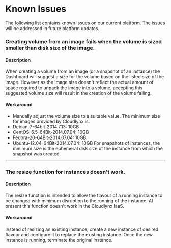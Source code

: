 # Known Issues
The following list contains known issues on our current platform. The issues will be addressed in future platform updates.

### Creating volume from an image fails when the volume is sized smaller than disk size of the image. 
#### Description
When creating a volume from an image (or a snapshot of an instance) the Dashboard will suggest a size for the volume based on the listed size of the image.
However as the image size doesn't reflect the actual amount of space required to unpack the image into a volume, accepting this suggested volume size will result in the creation of the volume failing. 
#### Workaround
- Manually adjust the volume size to a suitable value.
The minimum size for images provided by Cloudlynx is:
- Debian-7-64bit-2014.7.13: 10GB
- CentOS-6.5-64Bit-2014.07.04: 10GB
- Fedora-20-64Bit-2014.07.04: 10GB
- Ubuntu-12.04-64Bit-2014.07.04: 10GB
For snapshots of instances, the minimum size is the ephemeral disk size of the instance from which the snapshot was created.

- - -

### The resize function for instances doesn't work.  
#### Description
The resize function is intended to allow the flavour of a running instance to be changed with minimum disruption to the running of the instance. At present this function doesn't work in the Cloudlynx IaaS.
#### Workaround
Instead of resizing an existing instance, create a new instance of desired flavour and configure it to replace the existing instance. Once the new instance is running, terminate the original instance. 